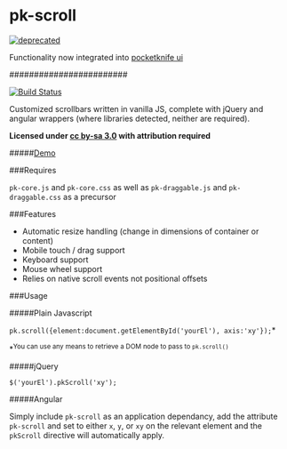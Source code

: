 
pk-scroll
========

[![deprecated](http://badges.github.io/stability-badges/dist/deprecated.svg)](https://github.com/sw4/pocketknife) 

Functionality now integrated into [pocketknife ui](https://github.com/sw4/pocketknife)

########################

[![Build Status](https://travis-ci.org/sw4/pk-scroll.svg?branch=master)](https://travis-ci.org/sw4/pk-scroll)

Customized scrollbars written in vanilla JS, complete with jQuery and angular wrappers (where libraries detected, neither are required).

**Licensed under [cc by-sa 3.0](http://creativecommons.org/licenses/by-sa/3.0/) with attribution required**

#####[Demo](http://sw4.github.io/pk-scroll/)


###Requires

`pk-core.js` and `pk-core.css` as well as `pk-draggable.js` and `pk-draggable.css` as a precursor

###Features

- Automatic resize handling (change in dimensions of container or content)
- Mobile touch / drag support
- Keyboard support
- Mouse wheel support
- Relies on native scroll events not positional offsets

###Usage


#####Plain Javascript

`pk.scroll({element:document.getElementById('yourEl'), axis:'xy'});`*

*<sup>You can use any means to retrieve a DOM node to pass to `pk.scroll()`</sup>

#####jQuery

`$('yourEl').pkScroll('xy');`

#####Angular

Simply include `pk-scroll` as an application dependancy, add the attribute `pk-scroll` and set to either `x`, `y`, or `xy` on the relevant element and the `pkScroll` directive will automatically apply.
